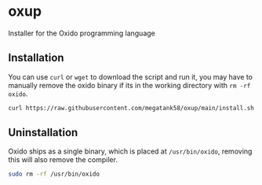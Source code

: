 # oxup

Installer for the Oxido programming language

## Installation

You can use `curl` or `wget` to download the script and run it, you may have to manually remove the oxido binary if its in the working directory with `rm -rf oxido`.

```bash
curl https://raw.githubusercontent.com/megatank58/oxup/main/install.sh | sh
```

## Uninstallation

Oxido ships as a single binary, which is placed at `/usr/bin/oxido`, removing this will also remove the compiler.

```bash
sudo rm -rf /usr/bin/oxido
```